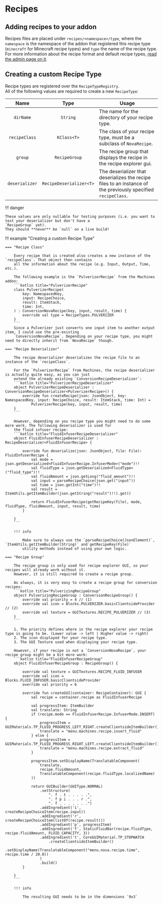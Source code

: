 # Recipes

## Adding recipes to your addon
Recipes files are placed under `recipes/<namespace>/type`, where the `namespace` is the namespace of the addon that
registered this recipe type (`minecraft` for Minecraft recipe types) and `type` the name of the recipe type.  
For more information about the recipe format and default recipe types, [read the admin page on it](../admin/recipes.md).

## Creating a custom Recipe Type
Recipe types are registered over the `RecipeTypeRegistry`.  
All of the following values are required to create a new `RecipeType`:

|      Name      |          Type           | Usage                                                                                                         |
|:--------------:|:-----------------------:|---------------------------------------------------------------------------------------------------------------|
|   `dirName`    |        `String`         | The name for the directory of your recipe type.                                                               |
| `recipeClass`  |       `KClass<T>`       | The class of your recipe type, must be a subclass of `NovaRecipe`.                                            |
|    `group`     |      `RecipeGroup`      | The recipe group that displays the recipe in the recipe explorer gui.                                         |
| `deserializer` | `RecipeDeserializer<T>` | The deserializer that deserializes the recipe files to an instance of the previously specified `recipeClass`. |

!!! danger

    These values are only nullable for testing purposes (i.e. you want to test your deserializer but don't have a
    `RecipeGroup` yet).  
    They should **never** be `null` on a live build!

!!! example "Creating a custom Recipe Type"

    === "Recipe Class"
        
        Every recipe that is created also creates a new instance of the `recipeClass`. That object then contains
        all the information about the recipe (e.g. Input, Output, Time, etc.).

        The following example is the `PulverizerRecipe` from the Machines addon:  
        ```kotlin title="PulverizerRecipe"
        class PulverizerRecipe(
            key: NamespacedKey,
            input: RecipeChoice,
            result: ItemStack,
            time: Int,
        ) : ConversionNovaRecipe(key, input, result, time) {
            override val type = RecipeTypes.PULVERIZER
        }
        ```
        Since a Pulverizer just converts one input item to another output item, I could use the pre-existing
        `ConversionNovaRecipe`. Depending on your recipe type, you might need to directly inherit from `NovaRecipe` though.

    === "Recipe Deserializer"

        The recipe deserializer deserializes the recipe file to an instance of the `recipeClass`.

        For the `PulverizerRecipe` from Machines, the recipe deserializer is actually quite easy, as you can just
        extend the already existing `ConversionRecipeDeserializer`:  
        ```kotlin title="PulverizerRecipeDeserializer"
        object PulverizerRecipeDeserializer : ConversionRecipeDeserializer<PulverizerRecipe>() {
            override fun createRecipe(json: JsonObject, key: NamespacedKey, input: RecipeChoice, result: ItemStack, time: Int) =
                PulverizerRecipe(key, input, result, time)
        }
        ```

        However, depending on you recipe type you might need to do some more work. The following deserializer is used for
        the fluid infuser recipe:
        ```kotlin title="FluidInfuserRecipeDeserializer"
        object FluidInfuserRecipeDeserializer : RecipeDeserializer<FluidInfuserRecipe> {
    
            override fun deserialize(json: JsonObject, file: File): FluidInfuserRecipe {
                val mode = json.getDeserialized<FluidInfuserRecipe.InfuserMode>("mode")!!
                val fluidType = json.getDeserialized<FluidType>("fluid_type")!!
                val fluidAmount = json.getLong("fluid_amount")!!
                val input = parseRecipeChoice(json.get("input"))
                val time = json.getInt("time")!!
                val result = ItemUtils.getItemBuilder(json.getString("result")!!).get()
        
                return FluidInfuserRecipe(getRecipeKey(file), mode, fluidType, fluidAmount, input, result, time)
            }

        }
        ```

        !!! info

            Make sure to always use the `parseRecipeChoice(JsonElement)`, `ItemUtils.getItemBuilder(String)` and`getRecipeKey(File)`
            utility methods instead of using your own logic.

    === "Recipe Group"

        The recipe group is only used for recipe explorer GUI, so your recipes will already work without it.  
        However, it is still required to create a recipe group.

        As always, it is very easy to create a recipe group for conversion recipes:
        ```kotlin title="PulverizingRecipeGroup"
        object PulverizingRecipeGroup : ConversionRecipeGroup() {
            override val priority = 4 // (1)
            override val icon = Blocks.PULVERIZER.basicClientsideProvider // (2)
            override val texture = GUITextures.RECIPE_PULVERIZER // (3)
        }
        ```
        
        1. The priority defines where in the recipe explorer your recipe type is going to be. (Lower value -> left | Higher value -> right)
        2. The icon displayed for your recipe type.
        3. The GUI Texture used when displaying your recipe type.

        However, if your recipe is not a `ConversionNovaRecipe`, your recipe group might be a bit more work:
        ```kotlin title="FluidInfuserRecipeGroup"
        object FluidInfuserRecipeGroup : RecipeGroup() {
        
            override val texture = GUITextures.RECIPE_FLUID_INFUSER
            override val icon = Blocks.FLUID_INFUSER.basicClientsideProvider
            override val priority = 6
        
            override fun createGUI(container: RecipeContainer): GUI {
                val recipe = container.recipe as FluidInfuserRecipe
            
                val progressItem: ItemBuilder
                val translate: String
                if (recipe.mode == FluidInfuserRecipe.InfuserMode.INSERT) {
                    progressItem = GUIMaterials.TP_FLUID_PROGRESS_LEFT_RIGHT.createClientsideItemBuilder()
                    translate = "menu.machines.recipe.insert_fluid"
                } else {
                    progressItem = GUIMaterials.TP_FLUID_PROGRESS_RIGHT_LEFT.createClientsideItemBuilder()
                    translate = "menu.machines.recipe.extract_fluid"
                }
            
                progressItem.setDisplayName(TranslatableComponent(
                    translate,
                    recipe.fluidAmount,
                    TranslatableComponent(recipe.fluidType.localizedName)
                ))
            
                return GUIBuilder(GUIType.NORMAL)
                    .setStructure(
                        ". f . t . . . . .",
                        ". f p i . . . r .",
                        ". f . . . . . . .")
                    .addIngredient('i', createRecipeChoiceItem(recipe.input))
                    .addIngredient('r', createRecipeChoiceItem(listOf(recipe.result)))
                    .addIngredient('p', progressItem)
                    .addIngredient('f', StaticFluidBar(recipe.fluidType, recipe.fluidAmount, FLUID_CAPACITY, 3))
                    .addIngredient('t', CoreGUIMaterial.TP_STOPWATCH
                        .createClientsideItemBuilder()
                        .setDisplayName(TranslatableComponent("menu.nova.recipe.time", recipe.time / 20.0))
                    )
                    .build()
            }
        
        }
        ```

        !!! info

            The resulting GUI needs to be in the dimensions `9x3`